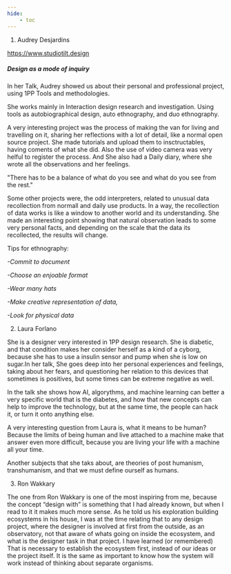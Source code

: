 ```yaml
---
hide:
    - toc
---
```



1. Audrey Desjardins

https://www.studiotilt.design

##### Design as a mode of inquiry

In her Talk, Audrey showed us about their personal and professional project, using 1PP Tools and methodologies. 

She works mainly in Interaction design research and investigation. Using tools as autobiographical design, auto ethnography, and duo ethnography. 

A very interesting project was the process of making the van for living and travelling on it, sharing her reflections with a lot of detail, like a normal open source project. She made tutorials and upload them to insctructables, having coments of what she did. Also the use of video camera was very helful to register the process. And She also had a Daily diary, where she wrote all the observations and her feelings.

"There has to be a balance of what do you see and what do you see from the rest."

Some other projects were, the odd interpreters, related to unusual data recollection from normall and daily use products. In a way, the recollection of data works is like a window to another world and its understanding. She made an interesting point showing that natural observation leads to some very personal facts, and depending on the scale that the data its recollected, the results will change.

Tips for ethnography:

*-Commit to document*

*-Choose an enjoable format*

*-Wear many hats*

*-Make creative representation of data,*

*-Look for physical data*


2. Laura Forlano

She is a designer very interested in 1PP design research. She is diabetic, and that condition makes her consider herself as a kind of a cyborg, because she has to use a insulin sensor and pump when she is low on sugar.In her talk, She goes deep into her personal experiences and feelings, taking about her fears, and questioning her relation to this devices that sometimes is positives, but some times can be extreme negative as well.

In the talk she shows how AI, algorythms, and machine learning can better a very specific world that is the diabetes, and how that new concepts can help to improve the technology, but at the same time, the people can hack it, or turn it onto anything else.

A very interesting question from Laura is, what it means to be human? Because the limits of being human and live attached to a machine make that answer even more difficult, because you are living your life with a machine all your time.

Another subjects that she taks about, are theories of post humanism, transhumanism, and that we must define ourself as humans.

3. Ron Wakkary

The one from Ron Wakkary is one of the most inspiring from me, because the concept “design with”  is something that I had already known, but when I read to it it makes much more sense. As he told us his exploration building ecosystems in his house, I was at the time relating that to any design project, where the designer is involved at first from the outside, as an observatory, not that aware of whats going on inside the ecosystem, and what is the designer task in that project. I have learned (or remembered) That is necessary to establish the ecosystem first, instead of our ideas or the project itself. It is the same as important to know how the system will work instead of thinking about separate organisms.






